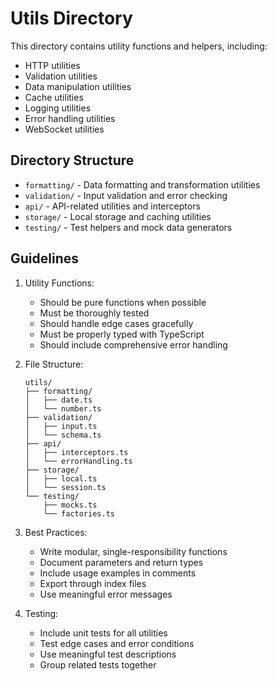 # Utils Directory

This directory contains utility functions and helpers, including:
- HTTP utilities
- Validation utilities
- Data manipulation utilities
- Cache utilities
- Logging utilities
- Error handling utilities
- WebSocket utilities

## Directory Structure

- `formatting/` - Data formatting and transformation utilities
- `validation/` - Input validation and error checking
- `api/` - API-related utilities and interceptors
- `storage/` - Local storage and caching utilities
- `testing/` - Test helpers and mock data generators

## Guidelines

1. Utility Functions:
   - Should be pure functions when possible
   - Must be thoroughly tested
   - Should handle edge cases gracefully
   - Must be properly typed with TypeScript
   - Should include comprehensive error handling

2. File Structure:
   ```
   utils/
   ├── formatting/
   │   ├── date.ts
   │   └── number.ts
   ├── validation/
   │   ├── input.ts
   │   └── schema.ts
   ├── api/
   │   ├── interceptors.ts
   │   └── errorHandling.ts
   ├── storage/
   │   ├── local.ts
   │   └── session.ts
   └── testing/
       ├── mocks.ts
       └── factories.ts
   ```

3. Best Practices:
   - Write modular, single-responsibility functions
   - Document parameters and return types
   - Include usage examples in comments
   - Export through index files
   - Use meaningful error messages

4. Testing:
   - Include unit tests for all utilities
   - Test edge cases and error conditions
   - Use meaningful test descriptions
   - Group related tests together 